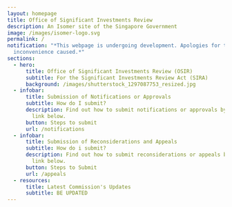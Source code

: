 ```yaml
---
layout: homepage
title: Office of Significant Investments Review
description: An Isomer site of the Singapore Government
image: /images/isomer-logo.svg
permalink: /
notification: "*This webpage is undergoing development. Apologies for the
  inconvenience caused.*"
sections:
  - hero:
      title: Office of Significant Investments Review (OSIR)
      subtitle: For the Significant Investments Review Act (SIRA)
      background: /images/shutterstock_1297087753_resized.jpg
  - infobar:
      title: Submission of Notifications or Approvals
      subtitle: How do I submit?
      description: Find out how to submit notifications or approvals by clicking the
        link below.
      button: Steps to submit
      url: /notifications
  - infobar:
      title: Submission of Reconsiderations and Appeals
      subtitle: How do i submit?
      description: Find out how to submit reconsiderations or appeals by clicking the
        link below.
      button: Steps to Submit
      url: /appeals
  - resources:
      title: Latest Commission's Updates
      subtitle: BE UPDATED
---
```

